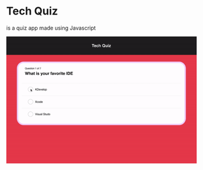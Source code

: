 # Tech Quiz

<p> is a quiz app made using Javascript </p>
  
![Alt Text](https://github.com/kemojal/Tech-Quizist/blob/master/shot.gif)


